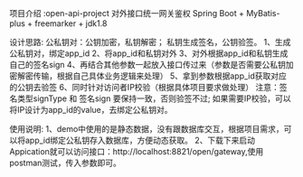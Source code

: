 项目介绍 :open-api-project 对外接口统一网关鉴权
Spring Boot + MyBatis-plus + freemarker + jdk1.8

设计思路:
公私钥对：公钥加密，私钥解密；  私钥生成签名，公钥验签。
1、生成公私钥对，绑定app_id
2、将app_id和私钥对外
3、对外根据app_id和私钥生成自己的签名sign
4、再结合其他参数一起放入接口传过来（参数是否需要公私钥加密解密传输，根据自己具体业务逻辑来处理）
5、拿到参数根据app_id获取对应的公钥去验签
6、同时针对访问者IP校验（根据具体项目要求做处理）
注意：签名类型signType  和  签名sign  要保持一致，否则验签不过;
如果需要IP校验，可以将IP设计为app_id的value，去绑定公私钥对。

使用说明:
1、demo中使用的是静态数据，没有跟数据库交互，根据项目需求，可以将app_id绑定公私钥存入数据库，方便动态获取。
2、下载下来启动Appication就可以访问接口：http://localhost:8821/open/gateway,使用postman测试，传入参数即可。
